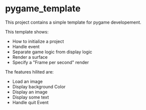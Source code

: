 # pygame_template

This project contains a simple template for pygame developement.

This template shows:
 - How to initialize a project
 - Handle event
 - Separate game logic from display logic
 - Render a surface
 - Specify a "Frame per second" render
 
 The features hilited are:
 - Load an image
 - Display background Color
 - Display an image
 - Display some text
 - Handle quit Event
